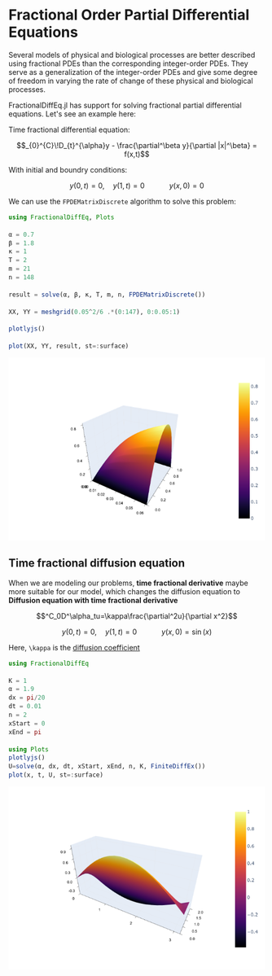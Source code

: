 # Fractional Order Partial Differential Equations

Several models of physical and biological processes are better described using fractional PDEs than the corresponding integer-order PDEs. They serve as a generalization of the integer-order PDEs and give some degree of freedom in varying the rate of change of these physical and biological processes.

FractionalDiffEq.jl has support for solving fractional partial differential equations. Let's see an example here:

Time fractional differential equation:

```math
_{0}^{C}\!D_{t}^{\alpha}y - \frac{\partial^\beta y}{\partial |x|^\beta} = f(x,t)
```

With initial and boundry conditions:

```math
y(0,t) = 0, \quad y(1,t) = 0 \qquad  \quad y(x,0) = 0
```

We can use the ```FPDEMatrixDiscrete``` algorithm to solve this problem:

```julia
using FractionalDiffEq, Plots

α = 0.7
β = 1.8
κ = 1
T = 2
m = 21
n = 148

result = solve(α, β, κ, T, m, n, FPDEMatrixDiscrete())

XX, YY = meshgrid(0.05^2/6 .*(0:147), 0:0.05:1)

plotlyjs()

plot(XX, YY, result, st=:surface)
```

![Diffusion](./assets/diffusion.png)

## Time fractional diffusion equation

When we are modeling our problems, **time fractional derivative** maybe more suitable for our model, which changes the diffusion equation to **Diffusion equation with time fractional derivative**

```math
^C_0D^\alpha_tu=\kappa\frac{\partial^2u}{\partial x^2}
```

```math
y(0,t) = 0, \quad y(1,t) = 0 \qquad  \quad y(x,0) = \sin(x)
```

Here, ``\kappa`` is the [diffusion coefficient](https://en.wikipedia.org/wiki/Mass_diffusivity)

```julia
using FractionalDiffEq

K = 1
α = 1.9
dx = pi/20
dt = 0.01
n = 2
xStart = 0
xEnd = pi

using Plots
plotlyjs()
U=solve(α, dx, dt, xStart, xEnd, n, K, FiniteDiffEx())
plot(x, t, U, st=:surface)
```

![DiffusionEx](./assets/finitediffex.png)